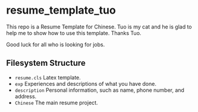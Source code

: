 # resume_template_tuo
This repo is a Resume Template for Chinese. Tuo is my cat and he is glad to help me to show how to use this template. 
Thanks Tuo. 

Good luck for all who is looking for jobs. 

## Filesystem Structure
* `resume.cls`
  Latex template.
* `exp`
  Experiences and descriptions of what you have done. 
* `description`
  Personal information, such as name, phone number, and address. 
* `Chinese`
  The main resume project. 